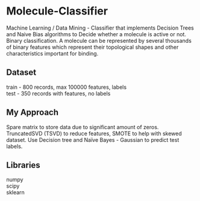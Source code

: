 # Molecule-Classifier
Machine Learning / Data Mining - Classifier that implements Decision Trees and Naive Bias algorithms to Decide whether a molecule is 
active or not. Binary classification.  A molecule can be represented by several thousands of binary features which represent their topological shapes and other characteristics important for binding.

## Dataset
train - 800 records, max 100000 features, labels <br />
test - 350 records with features, no labels <br />

## My Approach 
Spare matrix to store data due to significant amount of zeros. TruncatedSVD (TSVD) to reduce features, SMOTE to help with skewed dataset.
Use Decision tree and Naïve Bayes - Gaussian to predict test labels.

## Libraries
numpy <br />
scipy <br />
sklearn <br />

